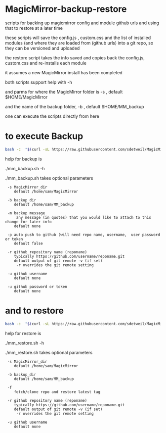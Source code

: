 # MagicMirror-backup-restore
scripts for backing up magicmirror config and module github urls  and using that to restore at a later time

these scripts will  save the config.js , custom.css and the list of installed modules (and where they are loaded from (github urls)
into a git repo, so they can be versioned and uploaded

the restore script takes the info saved and copies back the config.js, custom.css  and re-installs each module

it assumes a new MagicMirror install has been completed

both scripts support help with -h

and parms for where the MagicMirror folder is  -s , default $HOME/MagicMirror

and the name of the backup folder, -b , default $HOME/MM_backup

one can execute the scripts directly from here

# to execute Backup
```bash
bash -c  "$(curl -sL https://raw.githubusercontent.com/sdetweil/MagicMirror-backup-restore/main/mm_backup.sh)" with any parms
```



help for backup is

./mm_backup.sh -h

./mm_backup.sh takes optional parameters

	 -s MagicMirror_dir
		default /home/sam/MagicMirror

	 -b backup_dir
		default /home/sam/MM_backup

	 -m backup message
		 any message (in quotes) that you would like to attach to this change for later info
		default none

	 -p auto push to github (will need repo name, username,  user password or token
		default false

	 -r github repository name (reponame)
		typically https://github.com/username/reponame.git
		default output of git remote -v (if set)
		 -r overrides the git remote setting

	 -u github username
		default none

	 -u github password or token
		default none

# and to restore
```bash
bash -c  "$(curl -sL https://raw.githubusercontent.com/sdetweil/MagicMirror-backup-restore/main/mm_restore.sh)" with any parms
```

help for restore  is

./mm_restore.sh -h

./mm_restore.sh takes optional parameters

	 -s MagicMirror_dir
		default /home/sam/MagicMirror

	 -b backup_dir
		default /home/sam/MM_backup

	 -f
		fetch/clone repo and restore latest tag

	 -r github repository name (reponame)
		typically https://github.com/username/reponame.git
		default output of git remote -v (if set)
		 -r overrides the git remote setting

	 -u github username
		default none
